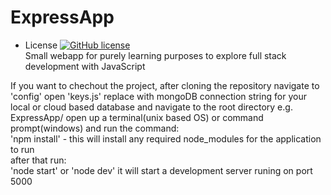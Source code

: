 # ExpressApp  
- License [![GitHub license](https://img.shields.io/github/license/StefanNH/ExpressApp)](https://github.com/StefanNH/ExpressApp/blob/master/LICENSE)  
Small webapp for purely learning purposes to explore full stack development with JavaScript

If you want to chechout the project, after cloning the repository navigate to 'config' open 'keys.js' replace with mongoDB connection string for your local or cloud based database and navigate to the root directory e.g. ExpressApp/ open up a terminal(unix based OS) or command prompt(windows) and run the command:  
 'npm install' - this will install any required node_modules for the application to run  
 after that run:  
 'node start' or 'node dev' it will start a development server runing on port 5000
